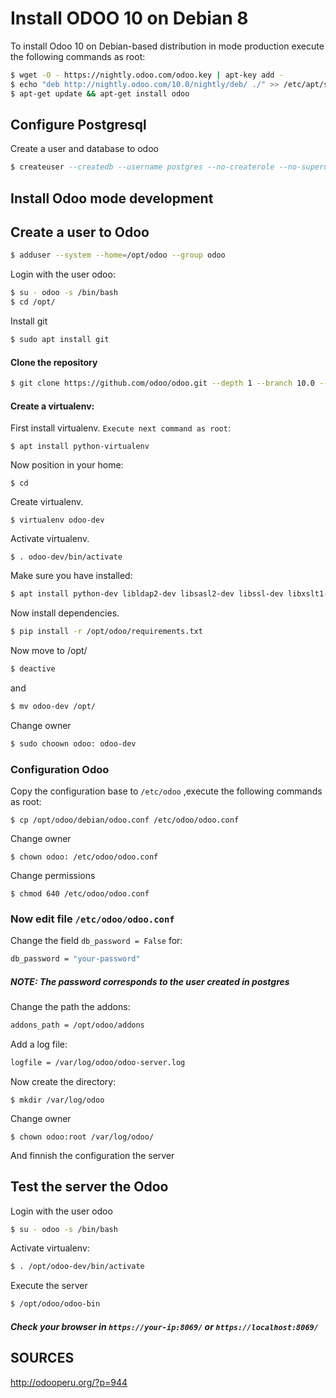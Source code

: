 # Install ODOO 10 on Debian 8

To install Odoo 10 on Debian-based distribution in mode production execute the following commands as root:

```bash
$ wget -O - https://nightly.odoo.com/odoo.key | apt-key add -
$ echo "deb http://nightly.odoo.com/10.0/nightly/deb/ ./" >> /etc/apt/sources.list.d/odoo.list
$ apt-get update && apt-get install odoo
```

## Configure Postgresql

Create a user and database to odoo
 
```sql
$ createuser --createdb --username postgres --no-createrole --no-superuser --pwprompt odoo
```



## Install Odoo mode development


## Create a user to Odoo

```bash
$ adduser --system --home=/opt/odoo --group odoo
```


Login with the user odoo:

```bash
$ su - odoo -s /bin/bash 
$ cd /opt/
```

Install git

```bash
$ sudo apt install git
```

#### Clone the repository

```bash
$ git clone https://github.com/odoo/odoo.git --depth 1 --branch 10.0 --single-branch odoo
```

#### Create a virtualenv:

First install virtualenv. ```Execute next command as root```:

```
$ apt install python-virtualenv
```

Now position in your home:

```
$ cd
```

Create virtualenv. 

```
$ virtualenv odoo-dev
```

Activate virtualenv. 

```
$ . odoo-dev/bin/activate
```

Make sure you have installed:

```bash
$ apt install python-dev libldap2-dev libsasl2-dev libssl-dev libxslt1-dev libxml2-dev
```

Now install dependencies. 

```bash
$ pip install -r /opt/odoo/requirements.txt 
```

Now move to /opt/

```bash
$ deactive
```

and 

```bash
$ mv odoo-dev /opt/
```

Change owner 

```bash
$ sudo choown odoo: odoo-dev
```


### Configuration Odoo

Copy the configuration base to ```/etc/odoo``` ,execute the following commands as root:


```
$ cp /opt/odoo/debian/odoo.conf /etc/odoo/odoo.conf
```

Change owner 

```
$ chown odoo: /etc/odoo/odoo.conf
```

Change permissions

```
$ chmod 640 /etc/odoo/odoo.conf
```

### Now edit file ```/etc/odoo/odoo.conf```

Change the field ```db_password = False``` for:

```bash
db_password = "your-password"
```

##### NOTE: The password corresponds to the user created in postgres


Change the path the addons:

```bash
addons_path = /opt/odoo/addons
``` 

Add a log file:

```bash
logfile = /var/log/odoo/odoo-server.log 
``` 

Now create the directory:

```
$ mkdir /var/log/odoo
```

Change owner

```
$ chown odoo:root /var/log/odoo/
```

And finnish the configuration the server


## Test the server the Odoo

Login with the user odoo

```bash
$ su - odoo -s /bin/bash
```

Activate virtualenv:

```bash
$ . /opt/odoo-dev/bin/activate
```

Execute the server

```bash
$ /opt/odoo/odoo-bin
```

##### Check your browser in ```https://your-ip:8069/``` or ```https://localhost:8069/```


## SOURCES

http://odooperu.org/?p=944

